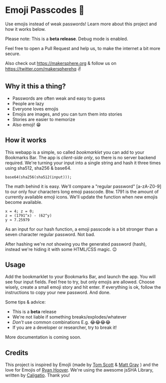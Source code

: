 # Emoji Passcodes 👀

Use emojis instead of weak passwords!
Learn more about this project and how it works below.

Please note: This is a **beta release**. Debug mode is enabled.

Feel free to open a Pull Request and help us, to make the internet a bit more secure.

Also check out https://makersphere.org & follow us on https://twitter.com/makerspherehq ✌️

## Why it this a thing?
* Passwords are often weak and easy to guess
* People are lazy
* Everyone loves emojis
* Emojis are images, and you can turn them into stories
* Stories are easier to memorize
* Also emoji! 😁

## How it works
This webapp is a simple, so called _bookmarklet_ you can add to your Bookmarks Bar.
The app is _client-side only_, so there is no server backend required.
We're turning your input into a single string and hash it three times using sha512, sha256 & base64.

```
base64(sha256(sha512(input)));
```

The math behind it is easy. We'll compare a "regular password" [a-zA-Z0-9] to our only four characters long emoji passcode. Btw. 1791 is the amount of currently available emoji icons. We'll update the function when new emojis become available.

```
x = 4; z = 0;
z = (1791^x) - (62^y)
y ≈ 7.25979
```

As an input for our hash function, a emoji passcode is a bit stronger than a seven character regular password. Not bad.

After hashing we're *not* showing you the generated password (hash), instead we're hiding it with some HTML/CSS magic. 😉

## Usage
Add the bookmarklet to your Bookmarks Bar, and launch the app.
You will see four input fields. Feel free to try, but only emojis are allowed.
Choose wisely, create a small emoji story and hit enter.
If everything is ok, follow the instructions to copy your new password. And done.

Some tips & advice:
* This is a **beta** release
* We're not liable if something breaks/explodes/whatever
* _Don't_ use common combinations E.g. 😂😂😂😂
* If you are a developer or researcher, try to break it!

More documentation is coming soon.

## Credits
This project is inspired by Emojli (made by [Tom Scott](https://twitter.com/tomscott) & [Matt Gray](https://twitter.com/unnamedculprit) ) and the love for Emojis of [Ryan Hoover](https://twitter.com/rrhoover).
We're using the awesome jsSHA Library, written by [Caligatio](https://github.com/Caligatio/jsSHA).
Thank you!
